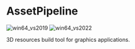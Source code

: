 # AssetPipeline

![win64_vs2019](https://github.com/CatDogEngine/AssetPipeline/actions/workflows/win64_vs2019.yml/badge.svg?branch=main)
![win64_vs2022](https://github.com/CatDogEngine/AssetPipeline/actions/workflows/win64_vs2022.yml/badge.svg?branch=main)

3D resources build tool for graphics applications.
